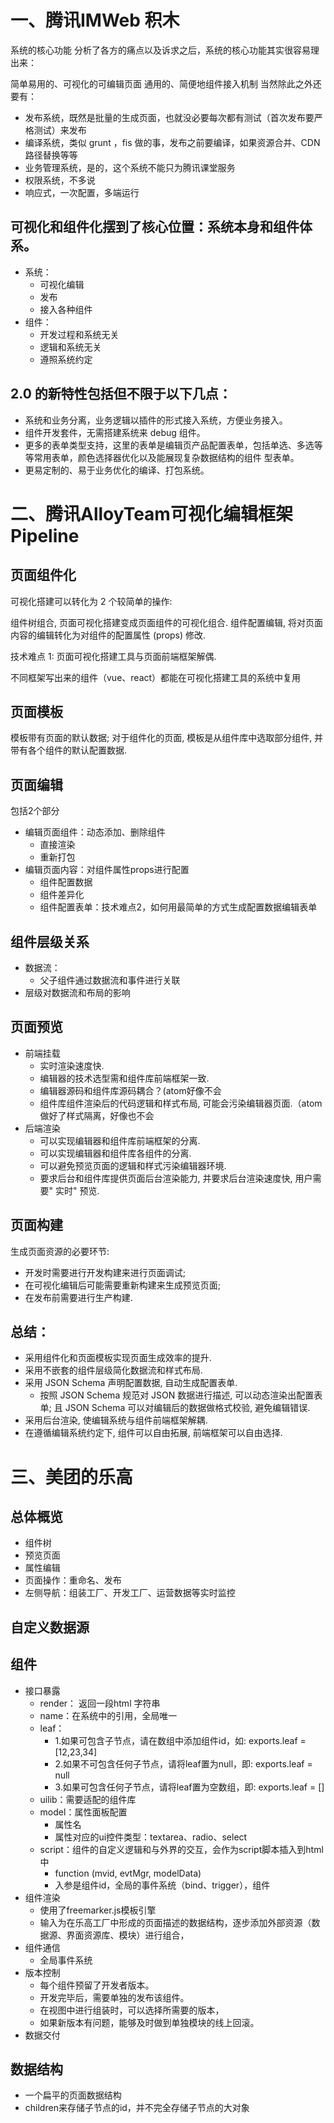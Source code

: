 # 一、腾讯IMWeb 积木

系统的核心功能
分析了各方的痛点以及诉求之后，系统的核心功能其实很容易理出来：

简单易用的、可视化的可编辑页面
通用的、简便地组件接入机制
当然除此之外还要有：

- 发布系统，既然是批量的生成页面，也就没必要每次都有测试（首次发布要严格测试）来发布
- 编译系统，类似 grunt ，fis 做的事，发布之前要编译，如果资源合并、CDN 路径替换等等
- 业务管理系统，是的，这个系统不能只为腾讯课堂服务
- 权限系统，不多说
- 响应式，一次配置，多端运行

## 可视化和组件化摆到了核心位置：系统本身和组件体系。

- 系统：
	- 可视化编辑
	- 发布
	- 接入各种组件
- 组件：
	- 开发过程和系统无关
	- 逻辑和系统无关
	- 遵照系统约定

## 2.0 的新特性包括但不限于以下几点：

- 系统和业务分离，业务逻辑以插件的形式接入系统，方便业务接入。
- 组件开发套件，无需搭建系统来 debug 组件。
- 更多的表单类型支持，这里的表单是编辑页产品配置表单，包括单选、多选等等常用表单，颜色选择器优化以及能展现复杂数据结构的组件 型表单。
- 更易定制的、易于业务优化的编译、打包系统。

# 二、腾讯AlloyTeam可视化编辑框架Pipeline
## 页面组件化
可视化搭建可以转化为 2 个较简单的操作:

组件树组合, 页面可视化搭建变成页面组件的可视化组合.
组件配置编辑, 将对页面内容的编辑转化为对组件的配置属性 (props) 修改.

技术难点 1: 页面可视化搭建工具与页面前端框架解偶.

不同框架写出来的组件（vue、react）都能在可视化搭建工具的系统中复用

## 页面模板
模板带有页面的默认数据; 对于组件化的页面, 模板是从组件库中选取部分组件, 并带有各个组件的默认配置数据.

## 页面编辑
包括2个部分

- 编辑页面组件：动态添加、删除组件
	- 直接渲染
	- 重新打包 
- 编辑页面内容：对组件属性props进行配置 
	- 组件配置数据
	- 组件差异化
	- 组件配置表单：技术难点2，如何用最简单的方式生成配置数据编辑表单

## 组件层级关系
- 数据流：
	- 父子组件通过数据流和事件进行关联
- 层级对数据流和布局的影响

## 页面预览
- 前端挂载
	- 实时渲染速度快.
	- 编辑器的技术选型需和组件库前端框架一致.
	- 编辑器源码和组件库源码耦合？(atom好像不会
	- 组件库组件渲染后的代码逻辑和样式布局, 可能会污染编辑器页面.（atom做好了样式隔离，好像也不会
- 后端渲染
	- 可以实现编辑器和组件库前端框架的分离.
	- 可以实现编辑器和组件库各组件的分离.
	- 可以避免预览页面的逻辑和样式污染编辑器环境.
	- 要求后台和组件库提供页面后台渲染能力, 并要求后台渲染速度快, 用户需要" 实时" 预览.

## 页面构建
生成页面资源的必要环节: 

- 开发时需要进行开发构建来进行页面调试; 
- 在可视化编辑后可能需要重新构建来生成预览页面; 
- 在发布前需要进行生产构建.


## 总结：
- 采用组件化和页面模板实现页面生成效率的提升.
- 采用不嵌套的组件层级简化数据流和样式布局.
- 采用 JSON Schema 声明配置数据, 自动生成配置表单.
	-  按照 JSON Schema 规范对 JSON 数据进行描述, 可以动态渲染出配置表单; 且 JSON Schema 可以对编辑后的数据做格式校验, 避免编辑错误. 
- 采用后台渲染, 使编辑系统与组件前端框架解耦.
- 在遵循编辑系统约定下, 组件可以自由拓展, 前端框架可以自由选择.


# 三、美团的乐高
## 总体概览
- 组件树
- 预览页面
- 属性编辑
- 页面操作：重命名、发布
- 左侧导航：组装工厂、开发工厂、运营数据等实时监控
## 自定义数据源
## 组件
- 接口暴露
	- render： 返回一段html 字符串
	- name：在系统中的引用，全局唯一
	- leaf：
		- 1.如果可包含子节点，请在数组中添加组件id，如: exports.leaf = [12,23,34]
		- 2.如果不可包含任何子节点，请将leaf置为null，即: exports.leaf = null
		- 3.如果可包含任何子节点，请将leaf置为空数组，即: exports.leaf = []
	- uilib：需要适配的组件库
	- model：属性面板配置
		- 属性名
		- 属性对应的ui控件类型：textarea、radio、select  
	- script：组件的自定义逻辑和与外界的交互，会作为script脚本插入到html中
		- function (mvid, evtMgr, modelData) 
		- 入参是组件id，全局的事件系统（bind、trigger），组件
- 组件渲染
	- 使用了freemarker.js模板引擎
	- 输入为在乐高工厂中形成的页面描述的数据结构，逐步添加外部资源（数据源、界面资源库、模块）进行组合， 
- 组件通信
	- 全局事件系统 
- 版本控制
	- 每个组件预留了开发者版本。
	- 开发完毕后，需要单独的发布该组件。
	- 在视图中进行组装时，可以选择所需要的版本，
	- 如果新版本有问题，能够及时做到单独模块的线上回滚。
- 数据交付

## 数据结构
- 一个扁平的页面数据结构
- children来存储子节点的id，并不完全存储子节点的大对象





